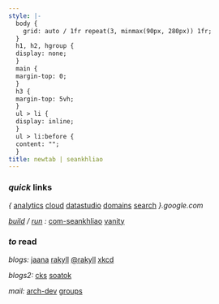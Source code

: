 ```yaml
---
style: |-
  body {
    grid: auto / 1fr repeat(3, minmax(90px, 280px)) 1fr;
  }
  h1, h2, hgroup {
  display: none;
  }
  main {
  margin-top: 0;
  }
  h3 {
  margin-top: 5vh;
  }
  ul > li {
  display: inline;
  }
  ul > li:before {
  content: "";
  }
title: newtab | seankhliao
---
```


### _quick_ links

_{_
[analytics](https://analytics.google.com)
[cloud](https://console.cloud.google.com)
[datastudio](https://datastudio.google.com/reporting/91bc28c3-a44f-4bcc-a838-58cf6a56ca04/page/BMLbB)
[domains](https://domains.google.com)
[search](https://search.google.com)
_}.google.com_

[_build_](https://console.cloud.google.com/cloud-build/builds?project=com-seankhliao)
_/_
[_run_](https://console.cloud.google.com/run?project=com-seankhliao)
_:_
[com-seankhliao](https://github.com/seankhliao/com-seankhliao)
[vanity](https://github.com/seankhliao/vanity)

### _to_ read

_blogs:_
[jaana](https://jbd.dev)
[rakyll](https://rakyll.org)
[@rakyll](https://medium.com/@rakyll)
[xkcd](https://xkcd.com)

_blogs2:_
[cks](https://utcc.utoronto.ca/~cks/space/blog/__IndexChron)
[soatok](https://soatok.blog/b/)

_mail:_
[arch-dev](https://lists.archlinux.org/pipermail/arch-dev-public/)
[groups](https://groups.google.com/my-groups)
